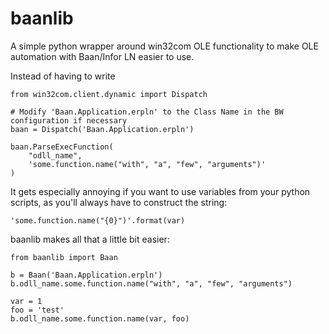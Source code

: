 baanlib
=======

A simple python wrapper around win32com OLE functionality to make OLE automation with Baan/Infor LN easier to use.

Instead of having to write

    from win32com.client.dynamic import Dispatch

    # Modify 'Baan.Application.erpln' to the Class Name in the BW configuration if necessary
    baan = Dispatch('Baan.Application.erpln')

    baan.ParseExecFunction(
        "odll_name",
        'some.function.name("with", "a", "few", "arguments")'
    )

It gets especially annoying if you want to use variables from your python scripts, as you'll always have to construct the string:

    'some.function.name("{0}")'.format(var)

baanlib makes all that a little bit easier:

    from baanlib import Baan

    b = Baan('Baan.Application.erpln')
    b.odll_name.some.function.name("with", "a", "few", "arguments")

    var = 1
    foo = 'test'
    b.odll_name.some.function.name(var, foo)

